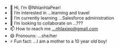 - 👋 Hi, I’m @NhlanhlaPearl
- 👀 I’m interested in ...learning and travel 
- 🌱 I’m currently learning ...Salesforce administration 
- 💞️ I’m looking to collaborate on ...???
- 📫 How to reach me ...nhlaxiep@gmail.com
- 😄 Pronouns: ...she/her
- ⚡ Fun fact: ...I am a mother to a 10 year old boy!

<!---
NhlanhlaPearl/NhlanhlaPearl is a ✨ special ✨ repository because its `README.md` (this file) appears on your GitHub profile.
You can click the Preview link to take a look at your changes.
--->
